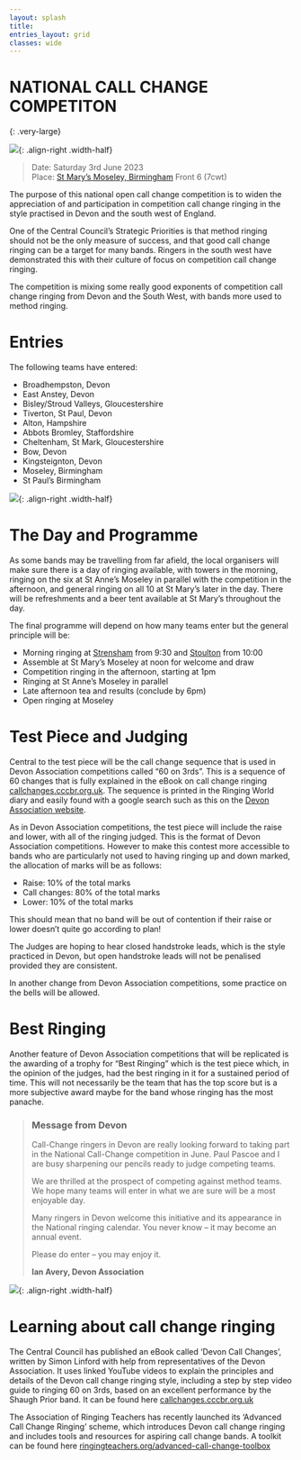 ```yaml
---
layout: splash
title: 
entries_layout: grid
classes: wide
---
```


# NATIONAL CALL CHANGE COMPETITON
{: .very-large}

![](/media/moseley-st-mary.jpg){: .align-right .width-half}

> Date:	Saturday 3rd June 2023   
> Place:	[St Mary’s Moseley, Birmingham](https://dove.cccbr.org.uk/tower/16431) Front 6 (7cwt)

The purpose of this national open call change competition is to widen the appreciation of and participation in competition call change ringing in the style practised in Devon and the south west of England.

One of the Central Council’s Strategic Priorities is that method ringing should not be the only measure of success, and that good call change ringing can be a target for many bands. Ringers in the south west have demonstrated this with their culture of focus on competition call change ringing.

The competition is mixing some really good exponents of competition call change ringing from Devon and the South West, with bands more used to method ringing.

# Entries

The following teams have entered:

* Broadhempston, Devon
* East Anstey, Devon
* Bisley/Stroud Valleys, Gloucestershire
* Tiverton, St Paul, Devon
* Alton, Hampshire
* Abbots Bromley, Staffordshire
* Cheltenham, St Mark, Gloucestershire
* Bow, Devon
* Kingsteignton, Devon
* Moseley, Birmingham
* St Paul’s Birmingham

![](/media/moseley-st-anne.jpg){: .align-right .width-half}

# The Day and Programme

As some bands may be travelling from far afield, the local organisers will make sure there is a day of ringing available, with towers in the morning, ringing on the six at St Anne’s Moseley in parallel with the competition in the afternoon, and general ringing on all 10 at St Mary’s later in the day. There will be refreshments and a beer tent available at St Mary’s throughout the day. 

The final programme will depend on how many teams enter but the general principle will be: 

* Morning ringing at [Strensham](https://dove.cccbr.org.uk/tower/15577) from 9:30 and [Stoulton](https://dove.cccbr.org.uk/tower/16881) from 10:00
* Assemble at St Mary’s Moseley at noon for welcome and draw
* Competition ringing in the afternoon, starting at 1pm
* Ringing at St Anne’s Moseley in parallel  
* Late afternoon tea and results (conclude by 6pm)
* Open ringing at Moseley

# Test Piece and Judging

Central to the test piece will be the call change sequence that is used in Devon Association competitions called “60 on 3rds”. This is a sequence of 60 changes that is fully explained in the eBook on call change ringing [callchanges.cccbr.org.uk](https://callchanges.cccbr.org.uk). The sequence is printed in the Ringing World diary and easily found with a google search such as this on the [Devon Association website](https://www.devonbells.co.uk/wp-content/uploads/2020/03/sixties_on_thirds.pdf). 

As in Devon Association competitions, the test piece will include the raise and lower, with all of the ringing judged. This is the format of Devon Association competitions. However to make this contest more accessible to bands who are particularly not used to having ringing up and down marked, the allocation of marks will be as follows:

* Raise: 10% of the total marks
* Call changes: 80% of the total marks
* Lower: 10% of the total marks

This should mean that no band will be out of contention if their raise or lower doesn’t quite go according to plan!

The Judges are hoping to hear closed handstroke leads, which is the style practiced in Devon, but open handstroke leads will not be penalised provided they are consistent. 

In another change from Devon Association competitions, some practice on the bells will be allowed.
 
# Best Ringing

Another feature of Devon Association competitions that will be replicated is the awarding of a trophy for “Best Ringing” which is the test piece which, in the opinion of the judges, had the best ringing in it for a sustained period of time. This will not necessarily be the team that has the top score but is a more subjective award maybe for the band whose ringing has the most panache. 

> ### Message from Devon
> 
> Call-Change ringers in Devon are really looking forward to taking part in the National Call-Change competition in June.  Paul Pascoe and I are busy sharpening our pencils ready to judge competing teams.
> 
> We are thrilled at the prospect of competing against method teams. We hope many teams will enter in what we are sure will be a most enjoyable day.
> 
> Many ringers in Devon welcome this initiative and its appearance in the National ringing calendar. You never know – it may become an annual event. 
> 
> Please do enter – you may enjoy it.
> 
> **Ian Avery, Devon Association**


![](/media/call-change-book-screenshot.jpg){: .align-right .width-half}

# Learning about call change ringing

The Central Council has published an eBook called ‘Devon Call Changes’, written by Simon Linford with help from representatives of the Devon Association. It uses linked YouTube videos to explain the principles and details of the Devon call change ringing style, including a step by step video guide to ringing 60 on 3rds, based on an excellent performance by the Shaugh Prior band. It can be found here [callchanges.cccbr.org.uk](https://callchanges.cccbr.org.uk)

The Association of Ringing Teachers has recently launched its ‘Advanced Call Change Ringing’ scheme, which introduces Devon call change ringing and includes tools and resources for aspiring call change bands. A toolkit can be found here [ringingteachers.org/advanced-call-change-toolbox](https://ringingteachers.org/advanced-call-change-toolbox)

